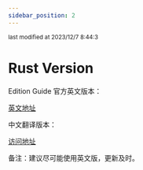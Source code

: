 ```yaml
---
sidebar_position: 2
---
```

    
<small color="#ccc">last modified at 2023/12/7 8:44:3</small>
# Rust Version

Edition Guide 官方英文版本：

[英文地址](https://doc.rust-lang.org/edition-guide/)

中文翻译版本：

[访问地址](https://erasin.wang/books/edition-guide-cn/)

备注：建议尽可能使用英文版，更新及时。

      